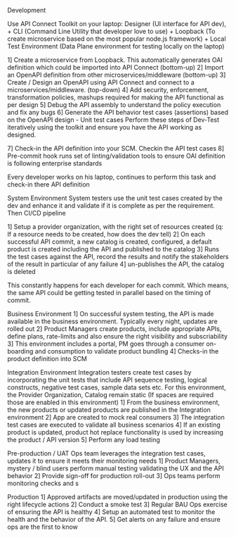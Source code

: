 Development

Use API Connect Toolkit on your laptop: Designer (UI interface for API dev), + CLI (Command Line Utility that developer love to use) + Loopback (To create microservice based on the most popular node.js framework) + Local Test Environment (Data Plane environment for testing locally on the laptop)

1] Create a microservice from Loopback. This automatically generates OAI definition which could be imported into API Connect (bottom-up)
2] Import an OpenAPI definition from other microservices/middleware (bottom-up)
3] Create / Design an OpenAPI using API Connect and connect to a microservices/middleware.  (top-down)
4] Add security, enforcement, transformation policies, mashups required for making the API functional as per design
5] Debug the API assembly to understand the policy execution and fix any bugs
6] Generate the API behavior test cases (assertions) based on the OpenAPI design - Unit test cases
Perform these steps of Dev-Test iteratively using the toolkit and ensure you have the API working as designed.

7] Check-in the API definition into your SCM. Checkin the API test cases
8] Pre-commit hook runs set of linting/validation tools to ensure OAI definition is following enterprise standards

Every developer works on his laptop, continues to perform this task and check-in there API definition

System Environment
System testers use the unit test cases created by the dev and enhance it and validate if it is complete as per the requirement. Then CI/CD pipeline

1] Setup a provider organization, with the right set of resources created (q: If a resource needs to be created, how does the dev tell)
2] On each successful API commit, a new catalog is created, configured, a default product is created including the API and published to the catalog
3] Runs the test cases against the API, record the results and notify the stakeholders of the result in particular of any failure
4] un-publishes the API, the catalog is deleted 

This constantly happens for each developer for each commit. Which means, the same API could be getting tested in parallel based on the timing of commit.

Business Environment
1] On successful system testing, the API is made available in the business environment. Typically every night, updates are rolled out
2] Product Managers create products, include appropriate APIs, define plans, rate-limits and also ensure the right visibility and subscriability
3] This environment includes a portal, PM goes through a consumer on-boarding and consumption to validate product bundling
4] Checks-in the product definition into SCM


Integration Environment
Integration testers create test cases by incorporating the unit tests that include API sequence testing, logical constructs, negative test cases, sample data sets etc.
For this environment, the Provider Organization, Catalog remain static (If spaces are required those are enabled in this environment)
1] From the business environment, the new products or updated products are published in the Integration environment
2] App are created to mock real consumers
3] The integration test cases are executed to validate all business scenarios
4] If an existing product is updated, product hot replace functionality is used by increasing the product / API version
5] Perform any load testing 

Pre-production / UAT
Ops team leverages the integration test cases, updates it to ensure it meets their monitoring needs
1] Product Managers, mystery / blind users perform manual testing validating the UX and the API behavior
2] Provide sign-off for production roll-out
3] Ops teams perform monitoring checks and s

Production
1] Approved artifacts are moved/updated in production using the right lifecycle actions
2] Conduct a smoke test
3] Regular BAU Ops exercise of ensuring the API is healthy 
4] Setup an automated test to monitor the health and the behavior of the API.
5] Get alerts on any failure and ensure ops are the first to know





